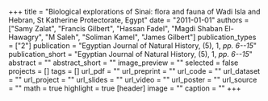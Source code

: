 +++
title = "Biological explorations of Sinai: flora and fauna of Wadi Isla and Hebran, St Katherine Protectorate, Egypt"
date = "2011-01-01"
authors = ["Samy Zalat", "Francis Gilbert", "Hassan Fadel", "Magdi Shaban El-Hawagry", "M Saleh", "Soliman Kamel", "James Gilbert"]
publication_types = ["2"]
publication = "Egyptian Journal of Natural History, (5), 1, _pp. 6--15_"
publication_short = "Egyptian Journal of Natural History, (5), 1, _pp. 6--15_"
abstract = ""
abstract_short = ""
image_preview = ""
selected = false
projects = []
tags = []
url_pdf = ""
url_preprint = ""
url_code = ""
url_dataset = ""
url_project = ""
url_slides = ""
url_video = ""
url_poster = ""
url_source = ""
math = true
highlight = true
[header]
image = ""
caption = ""
+++
